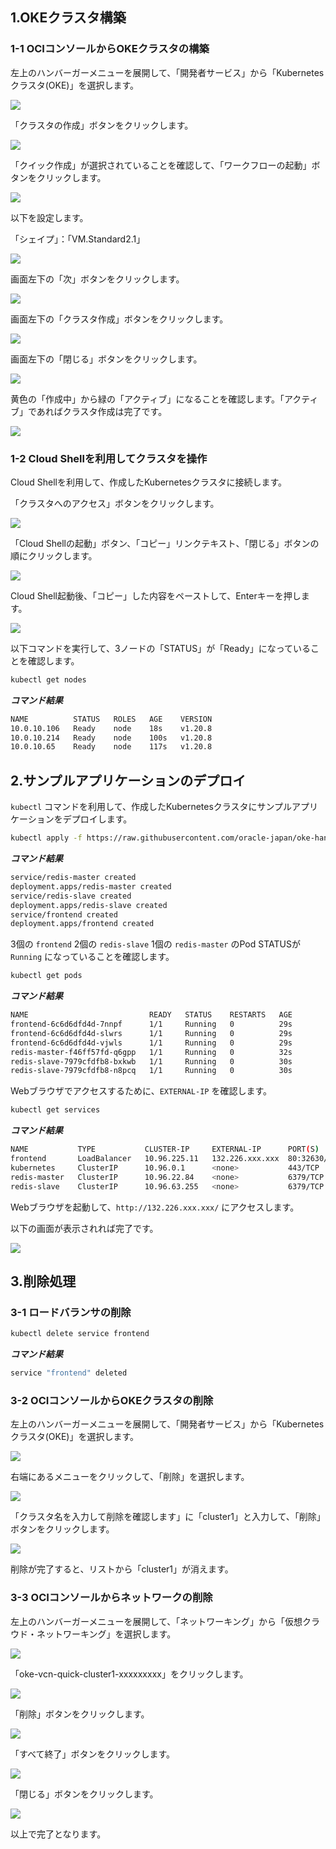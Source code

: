 1.OKEクラスタ構築
---------------------------------

### 1-1 OCIコンソールからOKEクラスタの構築

左上のハンバーガーメニューを展開して、「開発者サービス」から「Kubernetesクラスタ(OKE)」を選択します。

![](images/1-001.png)

「クラスタの作成」ボタンをクリックします。

![](images/1-002.png)

「クイック作成」が選択されていることを確認して、「ワークフローの起動」ボタンをクリックします。

![](images/1-003.png)

以下を設定します。

「シェイプ」：「VM.Standard2.1」

![](images/1-004.png)

画面左下の「次」ボタンをクリックします。

![](images/1-005.png)

画面左下の「クラスタ作成」ボタンをクリックします。

![](images/1-006.png)

画面左下の「閉じる」ボタンをクリックします。

![](images/1-007.png)

黄色の「作成中」から緑の「アクティブ」になることを確認します。「アクティブ」であればクラスタ作成は完了です。

![](images/1-008.png)

### 1-2 Cloud Shellを利用してクラスタを操作

Cloud Shellを利用して、作成したKubernetesクラスタに接続します。

「クラスタへのアクセス」ボタンをクリックします。

![](images/1-009.png)

「Cloud Shellの起動」ボタン、「コピー」リンクテキスト、「閉じる」ボタンの順にクリックします。

![](images/1-010.png)

Cloud Shell起動後、「コピー」した内容をペーストして、Enterキーを押します。

![](images/1-011.png)

以下コマンドを実行して、3ノードの「STATUS」が「Ready」になっていることを確認します。

```sh
kubectl get nodes
```
***コマンド結果***
```sh
NAME          STATUS   ROLES   AGE    VERSION
10.0.10.106   Ready    node    18s    v1.20.8
10.0.10.214   Ready    node    100s   v1.20.8
10.0.10.65    Ready    node    117s   v1.20.8
```

2.サンプルアプリケーションのデプロイ
---------------------------------

`kubectl` コマンドを利用して、作成したKubernetesクラスタにサンプルアプリケーションをデプロイします。

```sh
kubectl apply -f https://raw.githubusercontent.com/oracle-japan/oke-handson-guestbook/master/sample-application/guestbook-all-in-one.yaml
```
***コマンド結果***
```sh
service/redis-master created
deployment.apps/redis-master created
service/redis-slave created
deployment.apps/redis-slave created
service/frontend created
deployment.apps/frontend created
```

3個の `frontend` 2個の `redis-slave` 1個の `redis-master` のPod STATUSが `Running` になっていることを確認します。

```sh
kubectl get pods
```
***コマンド結果***
```sh
NAME                           READY   STATUS    RESTARTS   AGE
frontend-6c6d6dfd4d-7nnpf      1/1     Running   0          29s
frontend-6c6d6dfd4d-slwrs      1/1     Running   0          29s
frontend-6c6d6dfd4d-vjwls      1/1     Running   0          29s
redis-master-f46ff57fd-q6gpp   1/1     Running   0          32s
redis-slave-7979cfdfb8-bxkwb   1/1     Running   0          30s
redis-slave-7979cfdfb8-n8pcq   1/1     Running   0          30s
```

Webブラウザでアクセスするために、`EXTERNAL-IP` を確認します。

```sh
kubectl get services
```
***コマンド結果***
```sh
NAME           TYPE           CLUSTER-IP     EXTERNAL-IP      PORT(S)        AGE
frontend       LoadBalancer   10.96.225.11   132.226.xxx.xxx  80:32630/TCP   46s
kubernetes     ClusterIP      10.96.0.1      <none>           443/TCP        37m
redis-master   ClusterIP      10.96.22.84    <none>           6379/TCP       49s
redis-slave    ClusterIP      10.96.63.255   <none>           6379/TCP       47s
```

Webブラウザを起動して、`http://132.226.xxx.xxx/` にアクセスします。

以下の画面が表示されれば完了です。

![](images/1-012.png)

3.削除処理
---------------------------------

### 3-1 ロードバランサの削除

```sh
kubectl delete service frontend
```
***コマンド結果***
```sh
service "frontend" deleted
```

### 3-2 OCIコンソールからOKEクラスタの削除

左上のハンバーガーメニューを展開して、「開発者サービス」から「Kubernetesクラスタ(OKE)」を選択します。

![](images/1-001.png)

右端にあるメニューをクリックして、「削除」を選択します。

![](images/1-013.png)

「クラスタ名を入力して削除を確認します」に「cluster1」と入力して、「削除」ボタンをクリックします。

![](images/1-014.png)

削除が完了すると、リストから「cluster1」が消えます。

### 3-3 OCIコンソールからネットワークの削除

左上のハンバーガーメニューを展開して、「ネットワーキング」から「仮想クラウド・ネットワーキング」を選択します。

![](images/1-015.png)

「oke-vcn-quick-cluster1-xxxxxxxxx」をクリックします。

![](images/1-016.png)

「削除」ボタンをクリックします。

![](images/1-017.png)

「すべて終了」ボタンをクリックします。

![](images/1-018.png)

「閉じる」ボタンをクリックします。

![](images/1-019.png)

以上で完了となります。


